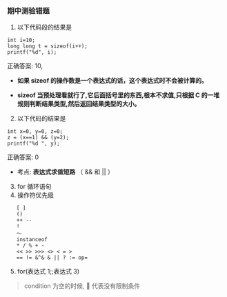 ### 期中测验错题

1. 以下代码段的结果是

```
int i=10;
long long t = sizeof(i++);
printf("%d", i);
```

正确答案: 10,

- **如果 sizeof 的操作数是一个表达式的话，这个表达式时不会被计算的。**

- **sizeof 当预处理看就行了,它后面括号里的东西,根本不求值,只根据 C 的一堆规则判断结果类型,然后返回结果类型的大小。**

2. 以下代码的结果是

```
int x=0, y=0, z=0;
z = (x==1) && (y=2);
printf("%d ", y);
```

正确答案: 0

- 考点: **表达式求值短路** （ && 和 || ）

3. for 循环语句
4. 操作符优先级

```
   [ ]
   ()
   ++ --
   !
   ～
   instanceof
   * / % + -
   << >> >>> <> < = >
   == != &^& & || ? := op=
```

5. for(表达式 1;;表达式 3)

> condition 为空的时候,  代表没有限制条件
